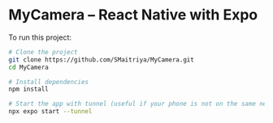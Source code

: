 # MyCamera – React Native with Expo

To run this project:

```bash
# Clone the project
git clone https://github.com/SMaitriya/MyCamera.git
cd MyCamera

# Install dependencies
npm install

# Start the app with tunnel (useful if your phone is not on the same network)
npx expo start --tunnel
